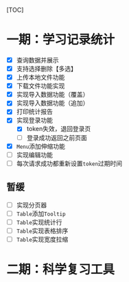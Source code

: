 [TOC]

# 一期：学习记录统计
- [x] 查询数据并展示
- [x] 支持选择删除【多选】
- [x] 上传本地文件功能
- [x] 下载文件功能实现
- [x] 实现导入数据功能（覆盖）
- [x] 实现导入数据功能（追加）
- [x] 打印统计报告
- [x] 实现登录功能
    - [x] token失效，退回登录页
    - [ ] 登录成功返回之前页面
- [x] `Menu`添加伸缩功能
- [ ] 实现编辑功能
- [ ] 每次请求成功都重新设置`token`过期时间

## 暂缓
- [ ] 实现分页器
- [ ] `Table`添加`Tooltip`
- [ ] `Table`实现统计行
- [ ] `Table`实现表格排序
- [ ] `Table`实现宽度拉缩

# 二期：科学复习工具
